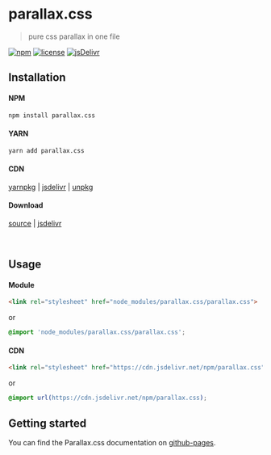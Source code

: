 # parallax.css

> pure css parallax in one file

[![npm][npm-image]][npm-url]
[![license][license-image]][license-url]
[![jsDelivr][jsDelivr-image]][jsDelivr-url]


## Installation

#### NPM
```sh
npm install parallax.css
```
#### YARN
```sh
yarn add parallax.css
```

#### CDN

[yarnpkg](https://yarnpkg.com/en/package/parallax.css) |
[jsdelivr](https://www.jsdelivr.com/package/npm/parallax.css) |
[unpkg](https://unpkg.com/parallax.css)


#### Download

[source](https://raw.githubusercontent.com/Matyanson/parallax.css/main/parallax.css) |
[jsdelivr](https://cdn.jsdelivr.net/npm/parallax.css/parallax.css)

</br>

## Usage

#### Module
```html
<link rel="stylesheet" href="node_modules/parallax.css/parallax.css">
```
or
```css
@import 'node_modules/parallax.css/parallax.css';
```
#### CDN
```html
<link rel="stylesheet" href="https://cdn.jsdelivr.net/npm/parallax.css">
```
or
```css
@import url(https://cdn.jsdelivr.net/npm/parallax.css);
```

## Getting started

You can find the Parallax.css documentation on [github-pages](https://matyanson.github.io/parallax.css/).

<!--- links for badges -->
[license-image]: https://img.shields.io/npm/l/parallax.css.svg?style=flat-square
[license-url]: LICENSE.md
[npm-image]: https://img.shields.io/npm/v/parallax.css.svg?style=flat-square
[npm-url]: https://www.npmjs.com/package/parallax.css
[jsDelivr-image]: https://data.jsdelivr.com/v1/package/npm/parallax.css/badge
[jsDelivr-url]: https://www.jsdelivr.com/package/npm/parallax.css